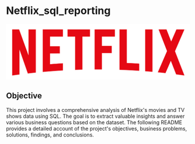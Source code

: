 # Netflix_sql_reporting

![Netflix logo](https://github.com/Sravan0342/Netflix_sql_reporting/blob/main/logo.png)

## Objective

This project involves a comprehensive analysis of Netflix's movies and TV shows data using SQL. The goal is to extract valuable insights and answer various business questions based on the dataset. The following README provides a detailed account of the project's objectives, business problems, solutions, findings, and conclusions.
